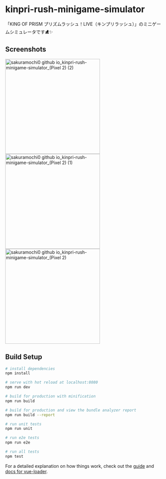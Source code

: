 
# kinpri-rush-minigame-simulator

「KING OF PRISM プリズムラッシュ！LIVE（キンプリラッシュ）」のミニゲームシミュレータです⛸✨

## Screenshots

<div style="display: inline-block">
  <img width="300" alt="sakuramochi0 github io_kinpri-rush-minigame-simulator_(Pixel 2) (2)" src="https://user-images.githubusercontent.com/6568716/126862812-4e4fbf48-13b2-47a6-9b41-ba2b5328c00a.png">
  <img width="300" alt="sakuramochi0 github io_kinpri-rush-minigame-simulator_(Pixel 2) (1)" src="https://user-images.githubusercontent.com/6568716/126862817-9ff1eb3d-bbf0-480a-9350-c9b989514824.png">
  <img width="300" alt="sakuramochi0 github io_kinpri-rush-minigame-simulator_(Pixel 2)" src="https://user-images.githubusercontent.com/6568716/126862818-0286532b-1461-4816-aad0-4e7db846b10e.png">
</div>

## Build Setup

``` bash
# install dependencies
npm install

# serve with hot reload at localhost:8080
npm run dev

# build for production with minification
npm run build

# build for production and view the bundle analyzer report
npm run build --report

# run unit tests
npm run unit

# run e2e tests
npm run e2e

# run all tests
npm test
```

For a detailed explanation on how things work, check out the [guide](http://vuejs-templates.github.io/webpack/) and [docs for vue-loader](http://vuejs.github.io/vue-loader).
